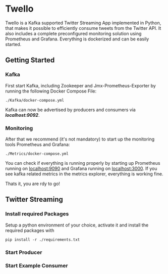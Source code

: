 # Twello

Twello is a Kafka supported Twitter Streaming App implemented in Python, that makes it possible to efficiently consume tweets from the Twitter API. It also includes a complete preconfigured monitoring solution using Prometheus and Grafana. Everything is dockerized and can be easily started.

## Getting Started

### Kafka
First start Kafka, including Zookeeper and Jmx-Prometheus-Exporter by running the following Docker Compose File:

`./Kafka/docker-compose.yml`

Kafka can now be advertised by producers and consumers via ***localhost:9092***.

### Monitoring
After that we recommend (it's not mandatory) to start up the monitoring tools Prometheus and Grafana:

`./Metrics/docker-compose.yml`

You can check if everything is running properly by starting up Prometheus running on <localhost:9090> and Grafana running on <localhost:3000>. If you see kafka related metrics in the metrics explorer, everything is working fine.

Thats it, you are rdy to go!

## Twitter Streaming

### Install required Packages

Setup a python environment of your choice, activate it and install the required packages with 

`pip install -r ./requirements.txt`

### Start Producer

### Start Example Consumer









